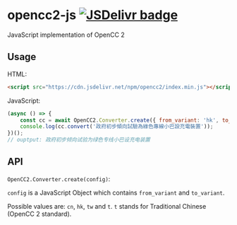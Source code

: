 # opencc2-js [![JSDelivr badge](https://data.jsdelivr.com/v1/package/npm/opencc2/badge)](https://www.jsdelivr.com/package/npm/opencc2)

JavaScript implementation of OpenCC 2

## Usage

HTML:

```html
<script src="https://cdn.jsdelivr.net/npm/opencc2/index.min.js"></script>
```

JavaScript:

```javascript
(async () => {
	const cc = await OpenCC2.Converter.create({ from_variant: 'hk', to_variant: 'cn' });
	console.log(cc.convert('政府初步傾向試驗為綠色專線小巴設充電裝置'));
})();
// ouptput: 政府初步倾向试验为绿色专线小巴设充电装置
```

## API

`OpenCC2.Converter.create(config)`:

`config` is a JavaScript Object which contains `from_variant` and `to_variant`.

Possible values are: `cn`, `hk`, `tw` and `t`. `t` stands for Traditional Chinese (OpenCC 2 standard).
